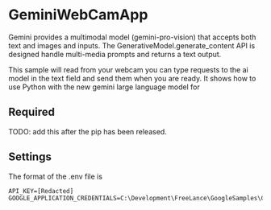 # GeminiWebCamApp

Gemini provides a multimodal model (gemini-pro-vision) that accepts both text and images and inputs. The GenerativeModel.generate_content API is designed handle multi-media prompts and returns a text output.

This sample will read from your webcam you can type requests to the ai model in the text field and send them when you are ready.  It shows how to use Python with the new gemini large language model for 

## Required

TODO: add this after the pip has been released.

## Settings

The format of the .env file is

```
API_KEY=[Redacted]
GOOGLE_APPLICATION_CREDENTIALS=C:\Development\FreeLance\GoogleSamples\Credentials\gemini.json
```


